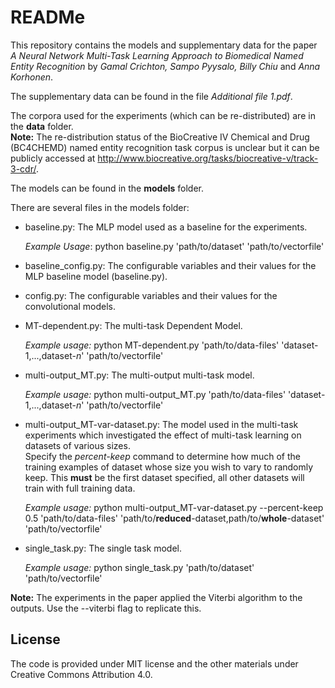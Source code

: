 # READMe

This repository contains the models and supplementary data for the paper *A Neural Network Multi-Task Learning Approach to Biomedical Named Entity Recognition* by *Gamal Crichton, Sampo Pyysalo, Billy Chiu* and *Anna Korhonen*.  

The supplementary data can be found in the file *Additional file 1.pdf*.  

The corpora used for the experiments (which can be re-distributed) are in the **data** folder.  
**Note:** The re-distribution status of the BioCreative IV Chemical and Drug (BC4CHEMD) named entity recognition task corpus is unclear but it can be publicly accessed at http://www.biocreative.org/tasks/biocreative-v/track-3-cdr/.

The models can be found in the **models** folder.  

There are several files in the models folder:
+ baseline.py: The MLP model used as a baseline for the experiments.

   *Example Usage*: python baseline.py 'path/to/dataset' 'path/to/vectorfile'

+ baseline_config.py: The configurable variables and their values for the MLP baseline model (baseline.py).
+ config.py: The configurable variables and their values for the convolutional models.
+ MT-dependent.py: The multi-task Dependent Model.

   *Example usage:* python MT-dependent.py 'path/to/data-files'  'dataset-1,...,dataset-*n*'  'path/to/vectorfile'
+ multi-output_MT.py: The multi-output multi-task model.

   *Example usage:* python multi-output_MT.py 'path/to/data-files' 'dataset-1,...,dataset-*n*' 'path/to/vectorfile'
+ multi-output_MT-var-dataset.py: The model used in the multi-task experiments which investigated the effect of multi-task learning on datasets of various sizes.  
Specify the *percent-keep* command to determine how much of the training examples of dataset whose size you wish to vary to randomly keep. This **must** be the first dataset specified, all other datasets will train with full training data.

   *Example usage:* python multi-output_MT-var-dataset.py --percent-keep 0.5 'path/to/data-files' 'path/to/**reduced**-dataset,path/to/**whole**-dataset' 'path/to/vectorfile'
+ single_task.py: The single task model.

   *Example usage:* python single_task.py 'path/to/dataset' 'path/to/vectorfile'

**Note:** The experiments in the paper applied the Viterbi algorithm to the outputs. Use the --viterbi flag to replicate this.

## License
The code is provided under MIT license and the other materials under Creative Commons Attribution 4.0. 
